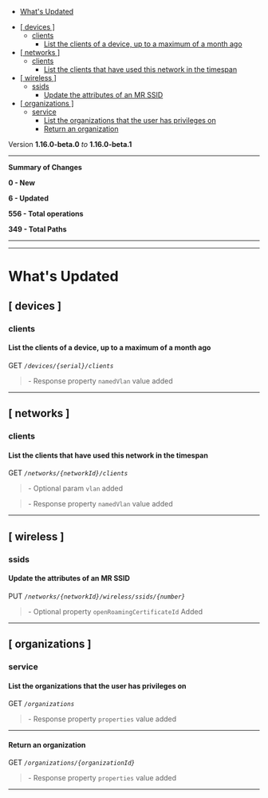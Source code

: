  - [What's Updated](#whats-updated)
  * [\[ devices \]](#-devices-)
    + [clients](#clients)
      - [List the clients of a device, up to a maximum of a month ago](#list-the-clients-of-a-device-up-to-a-maximum-of-a-month-ago)
  * [\[ networks \]](#-networks-)
    + [clients](#clients-1)
      - [List the clients that have used this network in the timespan](#list-the-clients-that-have-used-this-network-in-the-timespan)
  * [\[ wireless \]](#-wireless-)
    + [ssids](#ssids)
      - [Update the attributes of an MR SSID](#update-the-attributes-of-an-mr-ssid)
  * [\[ organizations \]](#-organizations-)
    + [service](#service)
      - [List the organizations that the user has privileges on](#list-the-organizations-that-the-user-has-privileges-on)
      - [Return an organization](#return-an-organization)
 
Version **1.16.0-beta.0** _to_ **1.16.0-beta.1**

* * *

**Summary of Changes**

**0 - New**

**6 - Updated**

**556 - Total operations**

**349 - Total Paths**

* * *

* * *

What's Updated
==============

\[ devices \]
-------------

### clients

#### List the clients of a device, up to a maximum of a month ago

GET _`/devices/{serial}/clients`_

> \- Response property `namedVlan` value added

* * *

\[ networks \]
--------------

### clients

#### List the clients that have used this network in the timespan

GET _`/networks/{networkId}/clients`_

> \- Optional param `vlan` added

> \- Response property `namedVlan` value added

* * *

\[ wireless \]
--------------

### ssids

#### Update the attributes of an MR SSID

PUT _`/networks/{networkId}/wireless/ssids/{number}`_

> \- Optional property `openRoamingCertificateId` Added

* * *

\[ organizations \]
-------------------

### service

#### List the organizations that the user has privileges on

GET _`/organizations`_

> \- Response property `properties` value added

* * *

#### Return an organization

GET _`/organizations/{organizationId}`_

> \- Response property `properties` value added

* * *